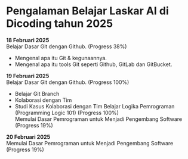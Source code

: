 # Pengalaman Belajar Laskar AI di Dicoding tahun 2025

**18 Februari 2025**<br>
Belajar Dasar Git dengan Github. (Progress 38%)
* Mengenal apa itu Git & kegunaannya.
* Mengenal apa itu tools Git seperti Github, GitLab dan GitBucket.

**19 Februari 2025**<br>
Belajar Dasar Git dengan Github. (Progress 100%) 
* Belajar Git Branch
* Kolaborasi dengan Tim
* Studi Kasus Kolaborasi dengan Tim
Belajar Logika Pemrograman (Programming Logic 101) (Progress 100%)<br>
Memulai Dasar Pemrograman untuk Menjadi Pengembang Software (Progress 19%)<br>

**20 Februari 2025**<br>
Memulai Dasar Pemrograman untuk Menjadi Pengembang Software (Progress 19%)

